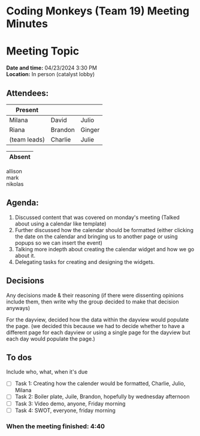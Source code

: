 # Coding Monkeys (Team 19) Meeting Minutes
# Meeting Topic

**Date and time:** 04/23/2024 3:30 PM  
**Location:** In person (catalyst lobby)

<!-- Note which members are present / absent (our team has 11 people) -->
## Attendees:
| Present      |             |            |
| -----------  | ----------- |----------- |
| Milana       | David       | Julio      |
| Riana        | Brandon     | Ginger     |
| (team leads) | Charlie     | Julie      |

<!--If no one is absent you can delete this, else move their names to the table -->
| Absent       |
| -----------  |
allison       
mark    
nikolas


## Agenda:
1. Discussed content that was covered on monday's meeting (Talked about using a calendar like template)
2. Further discussed how the calendar should be formatted (either clicking the date on the calendar and bringing us to another page or using popups so we can insert the event)
3. Talking more indepth about creating the calendar widget and how we go about it.
4. Delegating tasks for creating and designing the widgets.

## Decisions
Any decisions made & their reasoning (if there were dissenting opinions include them, then write why the group decided to make that decision anyways)

For the dayview, decided how the data within the dayview would populate the page. (we decided this because we had to decide whether to have a different page for each dayview or using a single page for the dayview but each day would populate the page.)



## To dos 
Include who, what, when it's due
- [ ] Task 1: Creating how the calender would be formatted, Charlie, Julio, Milana
- [ ] Task 2: Boiler plate, Juile, Brandon, hopefully by wednesday afternoon
- [ ] Task 3: Video demo, anyone, Friday morning
- [ ] Task 4: SWOT, everyone, friday morning

### When the meeting finished: 4:40
